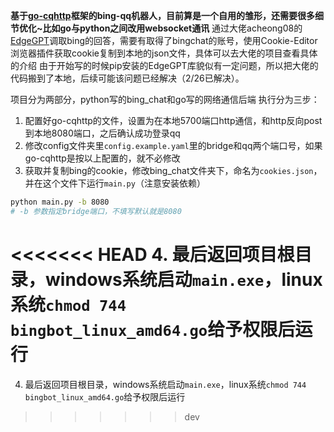 **基于[go-cqhttp](https://github.com/Mrs4s/go-cqhttp)框架的bing-qq机器人，目前算是一个自用的雏形，还需要很多细节优化~比如go与python之间改用websocket通讯**
通过大佬acheong08的[EdgeGPT](https://github.com/acheong08/EdgeGPT)调取bing的回答，需要有取得了bingchat的账号，使用Cookie-Editor浏览器插件获取cookie复制到本地的json文件，具体可以去大佬的项目查看具体的介绍
由于开始写的时候pip安装的EdgeGPT库貌似有一定问题，所以把大佬的代码搬到了本地，后续可能该问题已经解决（2/26已解决）。

项目分为两部分，python写的bing_chat和go写的网络通信后端
执行分为三步：
1. 配置好go-cqhttp的文件，设置为在本地5700端口http通信，和http反向post到本地8080端口，之后确认成功登录qq
2. 修改config文件夹里```config.example.yaml```里的bridge和qq两个端口号，如果go-cqhttp是按以上配置的，就不必修改
3. 获取并复制bing的cookie，修改bing_chat文件夹下，命名为```cookies.json```，并在这个文件下运行```main.py```（注意安装依赖）
```bash
python main.py -b 8080
# -b 参数指定bridge端口，不填写默认就是8080
```
<<<<<<< HEAD
4. 最后返回项目根目录，windows系统启动```main.exe```，linux系统```chmod 744 bingbot_linux_amd64.go```给予权限后运行
=======
4. 最后返回项目根目录，windows系统启动```main.exe```，linux系统```chmod 744 bingbot_linux_amd64.go```给予权限后运行
>>>>>>> dev
